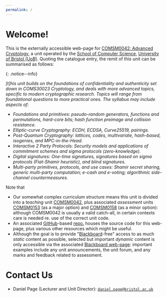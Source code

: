 ```yaml
---
permalink: /
---
```


# Welcome!

This is the 
externally accessible 
web-page for
[COMSM0042: Advanced Cryptology](https://www.bris.ac.uk/unit-programme-catalogue/UnitDetails.jsa?unitCode=COMSM0042),
a unit operated by the 
[School of Computer Science](https://www.bristol.ac.uk/engineering/schools/computer-science),
[University of Bristol (UoB)](https://www.bristol.ac.uk).
Quoting the catalogue entry, the remit of this unit can be summarised as follows:

{: .notice--info}
 <div markdown='block' style='font-style: italic'>
[t]his unit builds on the foundations of confidentiality and authenticity set down in COMS30023 Cryptology, and deals with more advanced topics, specific to modern cryptographic research. Topics will range from foundational questions to more practical ones.  The syllabus may include aspects of:

 <ul><li>Foundations and primitives: pseudo-random generators, functions and permutations, hard-core bits; hash function preimage and collision resistance.
    </li>
     <li>Elliptic-curve Cryptography: ECDH, ECDSA, Curve25519, pairings.
    </li>
     <li>Post-Quantum Cryptography: lattices, codes, multivariate, hash-based, isogenies, and MPC-in-the-Head.
    </li>
     <li>Interactive 2 Party Protocols: Security models and applications of commitment schemes and sigma protocols (zero-knowledge).
    </li>
     <li>Digital signatures: One-time signatures, signatures based on sigma protocols (Fiat-Shamir heuristic), and blind signatures.
    </li>
     <li>Multi-party primitives, protocols, and use cases: Shamir secret sharing, generic multi-party computation; e-cash and e-voting; algorithmic side-channel countermeasures.
    </li>
</ul>
</div>

Note that

- Our somewhat complex curriculum structure means this unit is divided into
  a          *teaching*   unit
  [COMSM0042](https://www.bris.ac.uk/unit-programme-catalogue/UnitDetails.jsa?unitCode=COMSM0042),
  plus
  associated *assessment* units
  [COMSM0153](https://www.bris.ac.uk/unit-programme-catalogue/UnitDetails.jsa?unitCode=COMSM0153) (as a major option)
  and
  [COMSM0158](https://www.bris.ac.uk/unit-programme-catalogue/UnitDetails.jsa?unitCode=COMSM0158) (as a minor option):
  although 
  COMSM0042
  is usually a valid catch-all, in certain contexts care is needed re. use of the correct unit code.
- An associated 
  [GitHub](https://github.com/)-based [repo.](https://github.com/cs-uob/COMSM0042)
  houses the source code for this web-page, plus various other
  resources which might be useful.
- Although the goal is to provide
  "[Blackboard](https://www.blackboard.com)-free"
  access to as much 
   *static* content 
  as possible, selected but important
  *dynamic* content 
  is only accessible via the associated
  [Blackboard web-page](https://www.ole.bris.ac.uk):
  important examples include
  any unit announcements,
  the unit forum,
  and
  any marks and feedback related to assessment.

# Contact Us

- Daniel Page (Lecturer and Unit Director): [`daniel.page@bristol.ac.uk`](mailto:daniel.page@bristol.ac.uk?subject=COMSM0042)



